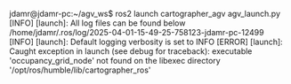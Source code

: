jdamr@jdamr-pc:~/agv_ws$ ros2 launch cartographer_agv agv_launch.py
[INFO] [launch]: All log files can be found below /home/jdamr/.ros/log/2025-04-01-15-49-25-758123-jdamr-pc-12499
[INFO] [launch]: Default logging verbosity is set to INFO
[ERROR] [launch]: Caught exception in launch (see debug for traceback): executable 'occupancy_grid_node' not found on the libexec directory '/opt/ros/humble/lib/cartographer_ros' 

